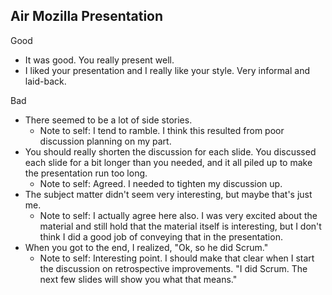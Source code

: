 Air Mozilla Presentation
------------------------

Good

* It was good. You really present well.
* I liked your presentation and I really like your style. Very informal and 
  laid-back.

Bad

* There seemed to be a lot of side stories.
    * Note to self: I tend to ramble. I think this resulted from poor 
      discussion planning on my part.
* You should really shorten the discussion for each slide. You discussed each 
  slide for a bit longer than you needed, and it all piled up to make the 
  presentation run too long.
    * Note to self: Agreed. I needed to tighten my discussion up.
* The subject matter didn't seem very interesting, but maybe that's just me.
    * Note to self: I actually agree here also. I was very excited about the 
      material and still hold that the material itself is interesting, but I 
      don't think I did a good job of conveying that in the presentation.
* When you got to the end, I realized, "Ok, so he did Scrum."
    * Note to self: Interesting point. I should make that clear when I start 
      the discussion on retrospective improvements. "I did Scrum. The next few 
      slides will show you what that means."
